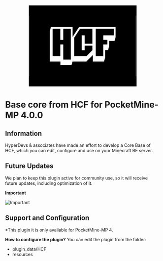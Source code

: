 <!--
<p align="center">
  <img src="resources/images/icon.png" /><br>
  <b>Base core from HCF for PocketMine-MP 4.0.0</b>
</p>

<p align="center">
<img alt="GitHub commit checks state" src="https://img.shields.io/github/checks-status/iSrDxv/HCF/main?style=for-the-badge"><br>
<!--<img alt="GitHub release (latest SemVer including pre-releases)" src="https://img.shields.io/github/v/release/iSrDxv/HCF?display_name=tag&include_prereleases&sort=semver&style=for-the-badge"
<img alt="GitHub" src="https://img.shields.io/github/license/iSrDxv/HCF?style=for-the-badge"><br>
<img alt="GitHub Sponsors" src="https://img.shields.io/github/sponsors/iSrDxv?logo=github&style=for-the-badge"><br>
<a href="https://discord.gg/VPb6fBczp9"><img src="https://img.shields.io/discord/936725661945573426?label=discord&logo=discord&style=for-the-badge" alt="Discord"></a><br>
<img alt="GitHub last commit (branch)" src="https://img.shields.io/github/last-commit/iSrDxv/HCF/main?style=for-the-badge"><br>
<img alt="GitHub commits since latest release (by SemVer)" src="https://img.shields.io/github/commits-since/iSrDxv/HCF/latest/main?sort=semver&style=for-the-badge"><br>
<img alt="GitHub repo size" src="https://img.shields.io/github/repo-size/iSrDxv/HCF?style=for-the-badge">
</p>

# Starting
- [Documentation](https://github.com/iSrDxv/HCF/wiki)
- [Discord](https://discord.gg/VPb6fBczp9)
-->
<p align="center">
  <img src="resources/images/icon.png" /><br>
  <h1>Base core from HCF for PocketMine-MP 4.0.0</h1>
</p>

## Information
HyperDevs & associates have made an effort to develop a Core Base of HCF, which you can edit, configure and use on your Minecraft BE server.

## Future Updates
We plan to keep this plugin active for community use, so it will receive future updates, including optimization of it.

<b>Important</b><br>

![Important](https://img.shields.io/badge/Review%20the%20area%20of%20issues%20to%20stay%20informed-FB503B?style=for-the-badge&logo=important&logoColor=black)

## Support and Configuration

*This plugin it is only available for PocketMine-MP 4.

<b>How to configure the plugin?</b>
You can edit the plugin from the folder:
<ul>
<li>plugin_data/HCF</li>
<li>resources</li>
</ul>